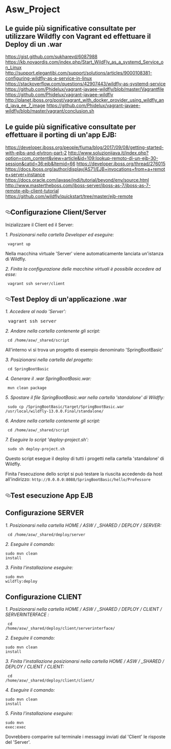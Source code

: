 # Asw_Project


## Le guide più significative consultate per utilizzare Wildfly con Vagrant ed effettuare il Deploy di un .war 

https://gist.github.com/sukharevd/6087988
https://kb.novaordis.com/index.php/Start_WildFly_as_a_systemd_Service_on_Linux
http://support.elegantjbi.com/support/solutions/articles/9000108381-configuring-wildfly-as-a-service-in-linux
https://stackoverflow.com/questions/42907443/wildfly-as-systemd-service
https://github.com/Phidelux/vagrant-javaee-wildfly/blob/master/Vagrantfile
https://github.com/Phidelux/vagrant-javaee-wildfly
http://planet.jboss.org/post/vagrant_with_docker_provider_using_wildfly_and_java_ee_7_image
https://github.com/Phidelux/vagrant-javaee-wildfly/blob/master/vagrant/conclusion.sh

## Le guide più significative consultate per effettuare il porting di un'app EJB:

https://developer.jboss.org/people/fjuma/blog/2017/09/08/getting-started-with-ejbs-and-elytron-part-2
http://www.soluzionijava.it/index.php?option=com_content&view=article&id=109:lookup-remoto-di-un-ejb-30-session&catid=36:ejb&Itemid=66
https://developer.jboss.org/thread/276015
https://docs.jboss.org/author/display/AS71/EJB+invocations+from+a+remote+server+instance
https://docs.oracle.com/javase/jndi/tutorial/beyond/env/source.html
http://www.mastertheboss.com/jboss-server/jboss-as-7/jboss-as-7-remote-ejb-client-tutorial
https://github.com/wildfly/quickstart/tree/master/ejb-remote

<h2><a id="user-content-usage" class="anchor" aria-hidden="true" href="#usage"><svg class="octicon octicon-link" viewBox="0 0 16 16" version="1.1" width="16" height="16" aria-hidden="true"><path fill-rule="evenodd" d="M4 9h1v1H4c-1.5 0-3-1.69-3-3.5S2.55 3 4 3h4c1.45 0 3 1.69 3 3.5 0 1.41-.91 2.72-2 3.25V8.59c.58-.45 1-1.27 1-2.09C10 5.22 8.98 4 8 4H4c-.98 0-2 1.22-2 2.5S3 9 4 9zm9-3h-1v1h1c1 0 2 1.22 2 2.5S13.98 12 13 12H9c-.98 0-2-1.22-2-2.5 0-.83.42-1.64 1-2.09V6.25c-1.09.53-2 1.84-2 3.25C6 11.31 7.55 13 9 13h4c1.45 0 3-1.69 3-3.5S14.5 6 13 6z"></path></svg></a>Configurazione Client/Server</h2>

Inizializzare il Client ed il Server:

*1. Posizionarsi nella cartella Developer ed eseguire:*
<pre><code> vagrant up </code></pre>

Nella macchina virtuale 'Server' viene automaticamente lanciata un'istanza di Wildfly.

*2. Finita la configurazione delle macchine virtuali è possibile accedere ad esse:*
<pre><code> vagrant ssh server/client </code></pre>

<h2><a id="user-content-usage" class="anchor" aria-hidden="true" href="#usage"><svg class="octicon octicon-link" viewBox="0 0 16 16" version="1.1" width="16" height="16" aria-hidden="true"><path fill-rule="evenodd" d="M4 9h1v1H4c-1.5 0-3-1.69-3-3.5S2.55 3 4 3h4c1.45 0 3 1.69 3 3.5 0 1.41-.91 2.72-2 3.25V8.59c.58-.45 1-1.27 1-2.09C10 5.22 8.98 4 8 4H4c-.98 0-2 1.22-2 2.5S3 9 4 9zm9-3h-1v1h1c1 0 2 1.22 2 2.5S13.98 12 13 12H9c-.98 0-2-1.22-2-2.5 0-.83.42-1.64 1-2.09V6.25c-1.09.53-2 1.84-2 3.25C6 11.31 7.55 13 9 13h4c1.45 0 3-1.69 3-3.5S14.5 6 13 6z"></path></svg></a>Test Deploy di un'applicazione .war</h2>

*1. Accedere al nodo 'Server':*
<pre></code> vagrant ssh server </pre></code>

*2. Andare nella cartella contenente gli script:*
<pre><code> cd /home/asw/_shared/script </code></pre>

All'interno vi si trova un progetto di esempio denominato 'SpringBootBasic'

*3. Posizionarsi nella cartella del progetto:*
<pre><code> cd SpringBootBasic </pre></code>

*4. Generare il .war SpringBootBasic.war:*
<pre><code> mvn clean package </pre></code>

*5. Spostare il file SpringBootBasic.war nella cartella 'standalone' di Wildfly:*
<pre><code> sudo cp /SpringBootBasic/target/SpringBootBasic.war /usr/local/wildfly-13.0.0.Final/standalone/ </pre></code>

*6. Andare nella cartella contenente gli script:*
<pre><code> cd /home/asw/_shared/script </code></pre>

*7. Eseguire lo script 'deploy-project.sh':*
<pre><code> sudo sh deploy-project.sh </pre></code>

Questo script esegue il deploy di tutti i progetti nella cartella 'standalone' di Wildfly.

Finita l'esecuzione dello script si può testare la riuscita accedendo da host all'indirizzo: 
    `http://0.0.0.0:8088/SpringBootBasic/hello/Professore`

<h2><a id="user-content-usage" class="anchor" aria-hidden="true" href="#usage"><svg class="octicon octicon-link" viewBox="0 0 16 16" version="1.1" width="16" height="16" aria-hidden="true"><path fill-rule="evenodd" d="M4 9h1v1H4c-1.5 0-3-1.69-3-3.5S2.55 3 4 3h4c1.45 0 3 1.69 3 3.5 0 1.41-.91 2.72-2 3.25V8.59c.58-.45 1-1.27 1-2.09C10 5.22 8.98 4 8 4H4c-.98 0-2 1.22-2 2.5S3 9 4 9zm9-3h-1v1h1c1 0 2 1.22 2 2.5S13.98 12 13 12H9c-.98 0-2-1.22-2-2.5 0-.83.42-1.64 1-2.09V6.25c-1.09.53-2 1.84-2 3.25C6 11.31 7.55 13 9 13h4c1.45 0 3-1.69 3-3.5S14.5 6 13 6z"></path></svg></a>Test esecuzione App EJB</h2>


## Configurazione SERVER
*1. Posizionarsi nella cartella HOME / ASW / _SHARED / DEPLOY / SERVER:*
    <pre><code> cd /home/asw/_shared/deploy/server </pre></code>

*2. Eseguire il comando:*
    <pre><code>sudo mvn clean install</code></pre>

*3. Finita l'installazione eseguire:*
    <pre><code>sudo mvn wildfly:deploy</code></pre>

## Configurazione CLIENT
*1. Posizionarsi nella cartella HOME / ASW / _SHARED / DEPLOY  / CLIENT / SERVERINTERFACE :*
    <pre><code> cd /home/asw/_shared/deploy/client/serverinterface/ </pre></code>

*2. Eseguire il comando:*
    <pre><code>sudo mvn clean install</code></pre>
    
*3. Finita l'installazione posizionarsi nella cartella HOME / ASW / _SHARED / DEPLOY / CLIENT / CLIENT:* 
    <pre><code> cd /home/asw/_shared/deploy/client/client/ </pre></code>
    
*4. Eseguire il comando:*
    <pre><code>sudo mvn clean install</code></pre>

*5. Finita l'installazione eseguire:*
    <pre><code>sudo mvn exec:exec</code></pre>

Dovrebbero comparire sul terminale i messaggi inviati dal 'Client' le risposte del 'Server'.









